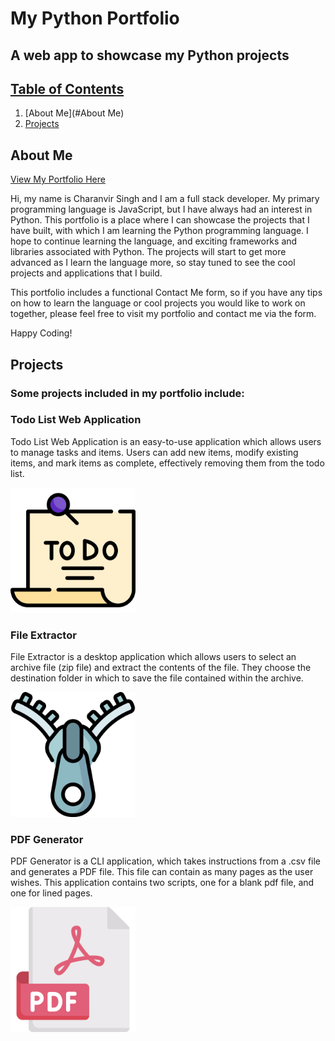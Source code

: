 # My Python Portfolio

## A web app to showcase my Python projects

## <u>Table of Contents</u>

1. [About Me](#About Me)
2. [Projects](#Projects)

## About Me

[View My Portfolio Here](https://charanvir-python-portfolio-home-gyb486.streamlit.app/)

Hi, my name is Charanvir Singh and I am a full stack developer. My primary programming language is JavaScript, but I
have always had an interest in Python. This portfolio is a place where I can showcase the projects that I have built,
with which I am learning the Python programming language. I hope to continue learning the language, and exciting
frameworks and libraries associated with Python. The projects will start to get more advanced as I learn the language
more, so stay tuned to see the cool projects and applications that I build.

This portfolio includes a functional Contact Me form, so if you have any tips on how to learn the language or cool
projects you would like to work on together, please feel free to visit my portfolio and contact me via the form.

Happy Coding!

## Projects

### Some projects included in my portfolio include:

### Todo List Web Application

Todo List Web Application is an easy-to-use application which allows users to manage tasks and items. Users can add new
items, modify existing items, and mark items as complete, effectively removing them from the todo list.

<img src="images/1.png" width="200">

### File Extractor

File Extractor is a desktop application which allows users to select an archive file (zip file) and extract the contents
of the file. They choose the destination folder in which to save the file contained within the archive.

<img src="images/4.png" width="200"> 

### PDF Generator

PDF Generator is a CLI application, which takes instructions from a .csv file and generates a PDF file. This file can
contain as many pages as the user wishes. This application contains two scripts, one for a blank pdf file, and one for
lined pages.

<img src="images/6.png" width="200">
